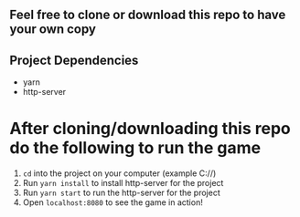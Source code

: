 ## Feel free to clone or download this repo to have your own copy

## Project Dependencies

* yarn
* http-server

# After cloning/downloading this repo do the following to run the game

1. `cd` into the project on your computer (example C:/<yourname>/<yourdirectory>)
2. Run `yarn install` to install http-server for the project
3. Run `yarn start` to run the http-server for the project
4. Open `localhost:8080` to see the game in action!